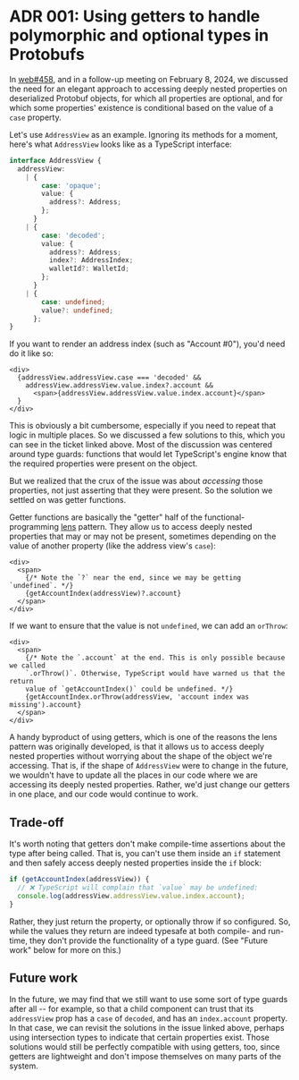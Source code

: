 # ADR 001: Using getters to handle polymorphic and optional types in Protobufs

In [web#458](https://github.com/penumbra-zone/web/issues/458), and in a follow-up meeting on February 8, 2024, we discussed the need for an elegant approach to accessing deeply nested properties on deserialized Protobuf objects, for which all properties are optional, and for which some properties' existence is conditional based on the value of a `case` property.

Let's use `AddressView` as an example. Ignoring its methods for a moment, here's what `AddressView` looks like as a TypeScript interface:

```ts
interface AddressView {
  addressView:
    | {
        case: 'opaque';
        value: {
          address?: Address;
        };
      }
    | {
        case: 'decoded';
        value: {
          address?: Address;
          index?: AddressIndex;
          walletId?: WalletId;
        };
      }
    | {
        case: undefined;
        value?: undefined;
      };
}
```

If you want to render an address index (such as "Account #0"), you'd need do it like so:

```TSX
<div>
  {addressView.addressView.case === 'decoded' &&
    addressView.addressView.value.index?.account &&
      <span>{addressView.addressView.value.index.account}</span>
  }
</div>
```

This is obviously a bit cumbersome, especially if you need to repeat that logic in multiple places. So we discussed a few solutions to this, which you can see in the ticket linked above. Most of the discussion was centered around type guards: functions that would let TypeScript's engine know that the required properties were present on the object.

But we realized that the crux of the issue was about _accessing_ those properties, not just asserting that they were present. So the solution we settled on was getter functions.

Getter functions are basically the "getter" half of the functional-programming [lens](https://www.bekk.christmas/post/2019/6/the-lens-pattern-in-typescript) pattern. They allow us to access deeply nested properties that may or may not be present, sometimes depending on the value of another property (like the address view's `case`):

```tsx
<div>
  <span>
    {/* Note the `?` near the end, since we may be getting `undefined`. */}
    {getAccountIndex(addressView)?.account}
  </span>
</div>
```

If we want to ensure that the value is not `undefined`, we can add an `orThrow`:

```tsx
<div>
  <span>
    {/* Note the `.account` at the end. This is only possible because we called
    `.orThrow()`. Otherwise, TypeScript would have warned us that the return
    value of `getAccountIndex()` could be undefined. */}
    {getAccountIndex.orThrow(addressView, 'account index was missing').account}
  </span>
</div>
```

A handy byproduct of using getters, which is one of the reasons the lens pattern was originally developed, is that it allows us to access deeply nested properties without worrying about the shape of the object we're accessing. That is, if the shape of `AddressView` were to change in the future, we wouldn't have to update all the places in our code where we are accessing its deeply nested properties. Rather, we'd just change our getters in one place, and our code would continue to work.

## Trade-off

It's worth noting that getters don't make compile-time assertions about the type after being called. That is, you can't use them inside an `if` statement and then safely access deeply nested properties inside the `if` block:

```ts
if (getAccountIndex(addressView)) {
  // ❌ TypeScript will complain that `value` may be undefined:
  console.log(addressView.addressView.value.index.account);
}
```

Rather, they just return the property, or optionally throw if so configured. So, while the values they return are indeed typesafe at both compile- and run-time, they don't provide the functionality of a type guard. (See "Future work" below for more on this.)

## Future work

In the future, we may find that we still want to use some sort of type guards after all -- for example, so that a child component can trust that its `addressView` prop has a `case` of `decoded`, and has an `index.account` property. In that case, we can revisit the solutions in the issue linked above, perhaps using intersection types to indicate that certain properties exist. Those solutions would still be perfectly compatible with using getters, too, since getters are lightweight and don't impose themselves on many parts of the system.
